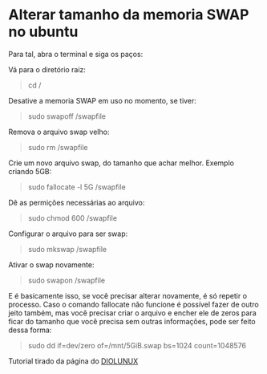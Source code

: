 # Alterar tamanho da memoria SWAP no ubuntu
Para tal, abra o terminal e siga os paços:

Vá para o diretório raiz:
> cd /

Desative a memoria SWAP em uso no momento, se tiver:
> sudo swapoff /swapfile

Remova o arquivo swap velho:
> sudo rm /swapfile 

Crie um novo arquivo swap, do tamanho que achar melhor. Exemplo criando 5GB:
> sudo fallocate -l 5G /swapfile 

Dê as permições necessárias ao arquivo:
> sudo chmod 600 /swapfile

Configurar o arquivo para ser swap:
> sudo mkswap /swapfile

Ativar o swap novamente:
> sudo swapon /swapfile 


E é basicamente isso, se você precisar alterar novamente, é só repetir o processo. Caso o comando  fallocate não funcione é possível fazer de outro jeito também, mas você precisar criar o arquivo e encher ele de zeros para ficar do tamanho que você precisa sem outras informações, pode ser feito dessa forma:

> sudo dd if=dev/zero of=/mnt/5GiB.swap bs=1024 count=1048576

Tutorial tirado da página do [DIOLUNUX](https://diolinux.com.br/tutoriais/como-trabalhar-com-swap-files-ubuntu.html)
